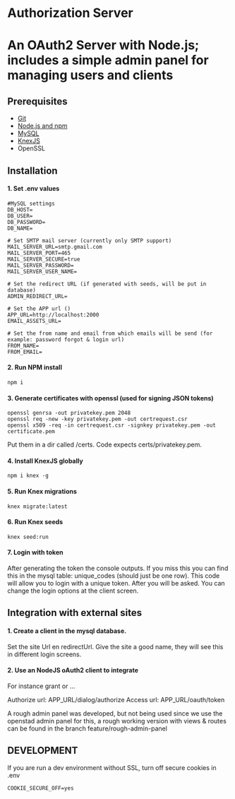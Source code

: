 Authorization Server
==================

# An OAuth2 Server with Node.js; includes a simple admin panel for managing users and clients

## Prerequisites
 - [Git](https://git-scm.com/)
 - [Node.js and npm](https://nodejs.org/en/)
 - [MySQL](https://www.mysql.com/)
 - [KnexJS](https://knexjs.org)
 - OpenSSL

## Installation

#### 1. Set .env values

```
#MySQL settings
DB_HOST=
DB_USER=
DB_PASSWORD=
DB_NAME=

# Set SMTP mail server (currently only SMTP support)
MAIL_SERVER_URL=smtp.gmail.com
MAIL_SERVER_PORT=465
MAIL_SERVER_SECURE=true
MAIL_SERVER_PASSWORD=
MAIL_SERVER_USER_NAME=

# Set the redirect URL (if generated with seeds, will be put in database)
ADMIN_REDIRECT_URL=

# Set the APP url ()
APP_URL=http://localhost:2000
EMAIL_ASSETS_URL=

# Set the from name and email from which emails will be send (for example: password forgot & login url)
FROM_NAME=
FROM_EMAIL=
```

#### 2. Run NPM install

```
npm i
```

#### 3. Generate certificates with openssl (used for signing JSON tokens)
```
openssl genrsa -out privatekey.pem 2048
openssl req -new -key privatekey.pem -out certrequest.csr
openssl x509 -req -in certrequest.csr -signkey privatekey.pem -out certificate.pem
```

Put them in a dir called /certs. Code expects certs/privatekey.pem.

#### 4. Install KnexJS globally

```
npm i knex -g
```

#### 5. Run Knex migrations
```
knex migrate:latest
```

#### 6. Run Knex seeds
```
knex seed:run
```

#### 7. Login with token
After generating the token the console outputs. If you miss this you can find this in the mysql table: unique_codes (should just be one row). This code will allow you to login with a unique token. After you will be asked. You can change the login options at the client screen.

## Integration with external sites

#### 1. Create a client in the mysql database.
Set the site Url en redirectUrl. Give the site a good name, they will see this in different login screens.

#### 2. Use an NodeJS oAuth2 client to integrate
For instance grant or ...

Authorize url: APP_URL/dialog/authorize
Access url: APP_URL/oauth/token

A rough admin panel was developed, but not being used since we use the openstad admin panel for this, a rough working version with views & routes can be found in the branch feature/rough-admin-panel

## DEVELOPMENT
If you are run a dev environment without SSL, turn off secure cookies in .env
```
COOKIE_SECURE_OFF=yes
```
